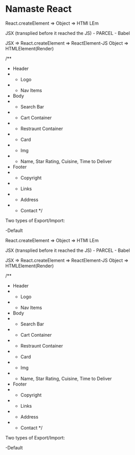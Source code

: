 # Namaste React

React.createElement => Object => HTMl LEm

JSX (transplied before it reached the JS) - PARCEL - Babel

JSX => React.createElement => ReactElement-JS Object => HTMLElement(Render)

/**
 * Header
 * - Logo
 * - Nav Items
 * Body
 * - Search Bar
 * - Cart Container
 * - Restraunt Container
 *   - Card
 *    - Img
 *    - Name, Star Rating, Cuisine, Time to Deliver
 * Footer
 * - Copyright
 * - Links
 * - Address
 * - Contact
 */

Two types of Export/Import:

-Default

React.createElement => Object => HTMl LEm

JSX (transplied before it reached the JS) - PARCEL - Babel

JSX => React.createElement => ReactElement-JS Object => HTMLElement(Render)

/**
 * Header
 * - Logo
 * - Nav Items
 * Body
 * - Search Bar
 * - Cart Container
 * - Restraunt Container
 *   - Card
 *    - Img
 *    - Name, Star Rating, Cuisine, Time to Deliver
 * Footer
 * - Copyright
 * - Links
 * - Address
 * - Contact
 */

Two types of Export/Import:

-Default